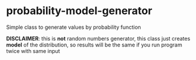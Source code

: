 # probability-model-generator
Simple class to generate values by probability function

**DISCLAIMER**: this is **not** random numbers generator, this class just creates **model** of the distribution, so results will be the same if you run program twice with same input